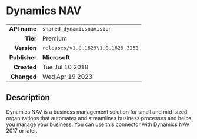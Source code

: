 # Dynamics NAV
| | |
|-:|-|
|**API name**|`shared_dynamicsnavision`|
|**Tier**|Premium|
|**Version**|`releases/v1.0.1629\1.0.1629.3253`|
|**Publisher**|**Microsoft**|
|**Created**|Tue Jul 10 2018|
|**Changed**|Wed Apr 19 2023|

## Description
Dynamics NAV is a business management solution for small and mid-sized organizations that automates and streamlines business processes and helps you manage your business. You can use this connector with Dynamics NAV 2017 or later.
